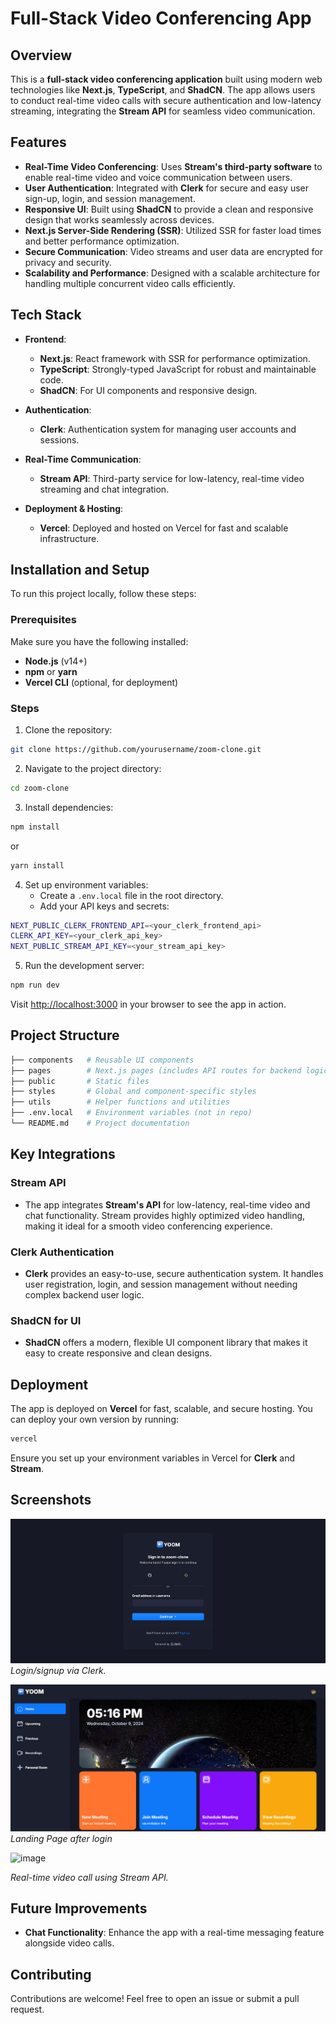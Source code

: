 

# Full-Stack Video Conferencing App

## Overview

This is a **full-stack video conferencing application** built using modern web technologies like **Next.js**, **TypeScript**, and **ShadCN**. The app allows users to conduct real-time video calls with secure authentication and low-latency streaming, integrating the **Stream API** for seamless video communication.

## Features

- **Real-Time Video Conferencing**: Uses **Stream's third-party software** to enable real-time video and voice communication between users.
- **User Authentication**: Integrated with **Clerk** for secure and easy user sign-up, login, and session management.
- **Responsive UI**: Built using **ShadCN** to provide a clean and responsive design that works seamlessly across devices.
- **Next.js Server-Side Rendering (SSR)**: Utilized SSR for faster load times and better performance optimization.
- **Secure Communication**: Video streams and user data are encrypted for privacy and security.
- **Scalability and Performance**: Designed with a scalable architecture for handling multiple concurrent video calls efficiently.

## Tech Stack

- **Frontend**: 
  - **Next.js**: React framework with SSR for performance optimization.
  - **TypeScript**: Strongly-typed JavaScript for robust and maintainable code.
  - **ShadCN**: For UI components and responsive design.
  
- **Authentication**:
  - **Clerk**: Authentication system for managing user accounts and sessions.

- **Real-Time Communication**:
  - **Stream API**: Third-party service for low-latency, real-time video streaming and chat integration.

- **Deployment & Hosting**:
  - **Vercel**: Deployed and hosted on Vercel for fast and scalable infrastructure.

## Installation and Setup

To run this project locally, follow these steps:

### Prerequisites

Make sure you have the following installed:
- **Node.js** (v14+)
- **npm** or **yarn**
- **Vercel CLI** (optional, for deployment)

### Steps

1. Clone the repository:

```bash
git clone https://github.com/yourusername/zoom-clone.git
```

2. Navigate to the project directory:

```bash
cd zoom-clone
```

3. Install dependencies:

```bash
npm install
```
or
```bash
yarn install
```

4. Set up environment variables:
   - Create a `.env.local` file in the root directory.
   - Add your API keys and secrets:

```bash
NEXT_PUBLIC_CLERK_FRONTEND_API=<your_clerk_frontend_api>
CLERK_API_KEY=<your_clerk_api_key>
NEXT_PUBLIC_STREAM_API_KEY=<your_stream_api_key>
```

5. Run the development server:

```bash
npm run dev
```

Visit [http://localhost:3000](http://localhost:3000) in your browser to see the app in action.

## Project Structure

```bash
├── components   # Reusable UI components
├── pages        # Next.js pages (includes API routes for backend logic)
├── public       # Static files
├── styles       # Global and component-specific styles
├── utils        # Helper functions and utilities
├── .env.local   # Environment variables (not in repo)
└── README.md    # Project documentation
```

## Key Integrations

### Stream API

- The app integrates **Stream's API** for low-latency, real-time video and chat functionality. Stream provides highly optimized video handling, making it ideal for a smooth video conferencing experience.

### Clerk Authentication

- **Clerk** provides an easy-to-use, secure authentication system. It handles user registration, login, and session management without needing complex backend user logic.

### ShadCN for UI

- **ShadCN** offers a modern, flexible UI component library that makes it easy to create responsive and clean designs.

## Deployment

The app is deployed on **Vercel** for fast, scalable, and secure hosting. You can deploy your own version by running:

```bash
vercel
```

Ensure you set up your environment variables in Vercel for **Clerk** and **Stream**.

## Screenshots

![alt text](image-1.png)
*Login/signup via Clerk.*

![alt text](image.png)
*Landing Page after login*

![image](https://github.com/user-attachments/assets/33ee4f11-cea9-465f-9a80-f97cae0edab9)

*Real-time video call using Stream API.*

## Future Improvements

- **Chat Functionality**: Enhance the app with a real-time messaging feature alongside video calls.




## Contributing

Contributions are welcome! Feel free to open an issue or submit a pull request.
